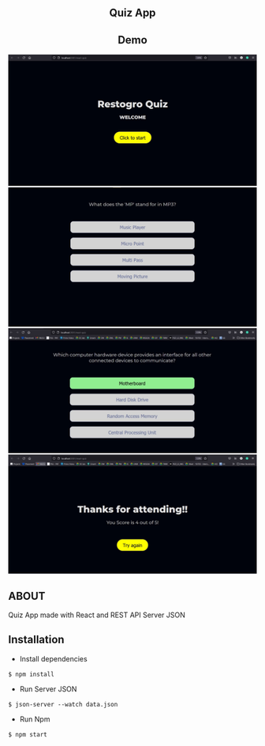 <div align="center">
<h2>Quiz App</h2>

 <h2>Demo </h2>
<img src="1.jpg">
 <br>
 <img src="2.jpg">
 <br>
  <img src="3.jpg">
 <br>
  <img src="4.jpg">
</div>

## ABOUT
Quiz App made with React and REST API Server JSON



## Installation
- Install dependencies
```
$ npm install
```
- Run Server JSON
```
$ json-server --watch data.json
```
- Run Npm
```
$ npm start
```
